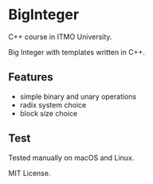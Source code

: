 # BigInteger
C++ course in ITMO University.

Big Integer with templates written in C++. 

## Features
* simple binary and unary operations
* radix system choice
* block size choice

## Test
Tested manually on macOS and Linux.

MIT License.
